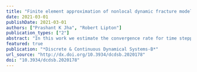 ```yaml
---
title: "Finite element approximation of nonlocal dynamic fracture models"
date: 2021-03-01
publishDate: 2021-03-01
authors: ["Prashant K Jha", "Robert Lipton"]
publication_types: ["2"]
abstract: "In this work we estimate the convergence rate for time stepping schemes applied to nonlocal dynamic fracture modeling. Here we use the nonlocal formulation given by the bond based peridynamic equation of motion. We begin by establishing the existence of $H^2$ peridynamic solutions over any finite time interval. For this model the gradients can become large and steep slopes appear and localize when the non-locality of the model tends to zero. In this treatment spatial approximation by finite elements are used. We consider the central-difference scheme for time discretization and linear finite elements for discretization in the spatial variable. The fully discrete scheme is shown to converge to the actual $H^2$ solution in the mean square norm at the rate $C_t\\Delta t + C_s h^2/\\epsilon^2$. Here $h$ is the mesh size, $\\epsilon$ is the length scale of nonlocal interaction and $\\Delta t$ is the time step. The constants $C_t$ and $C_s$ are independent of $\\Delta t$ and $h$. In the absence of nonlinearity a CFL like condition for the energy stability of the central difference time discretization scheme is developed. As an example we consider Plexiglass and compute constants in the a-priori error bound."
featured: true
publication: "*Discrete & Continuous Dynamical Systems-B*"
url_source: "http://dx.doi.org/10.3934/dcdsb.2020178"
doi: "10.3934/dcdsb.2020178"
---
```


